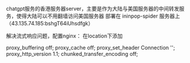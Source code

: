 chatgpt服务的香港服务器server，主要是作为大陆与美国服务器的中间转发服务，使得大陆可以不用翻墙访问美国服务器
部署在 ininpop-spider 服务器上（43.135.74.185:bshgT64iUhsdfgk）

解决流式响应问题，配置nginx：
在location下添加

proxy_buffering off;
proxy_cache off;
proxy_set_header Connection '';
proxy_http_version 1.1;
chunked_transfer_encoding off;

